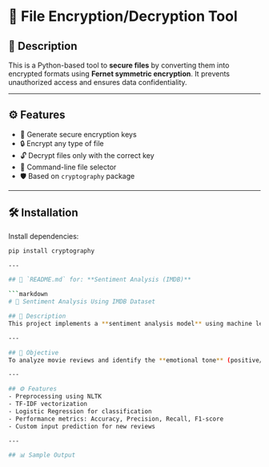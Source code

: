 # 🔐 File Encryption/Decryption Tool

## 📌 Description
This is a Python-based tool to **secure files** by converting them into encrypted formats using **Fernet symmetric encryption**. It prevents unauthorized access and ensures data confidentiality.

---

## ⚙️ Features
- 🔑 Generate secure encryption keys
- 🔒 Encrypt any type of file
- 🔓 Decrypt files only with the correct key
- 📂 Command-line file selector
- 🛡 Based on `cryptography` package

---

## 🛠 Installation
Install dependencies:
```bash
pip install cryptography

---

## 📄 `README.md` for: **Sentiment Analysis (IMDB)**

```markdown
# 💬 Sentiment Analysis Using IMDB Dataset

## 📌 Description
This project implements a **sentiment analysis model** using machine learning on the IMDB dataset. It classifies text reviews as **positive** or **negative**, making it useful for understanding user opinion.

---

## 🎯 Objective
To analyze movie reviews and identify the **emotional tone** (positive/negative) using NLP techniques and machine learning algorithms.

---

## ⚙️ Features
- Preprocessing using NLTK
- TF-IDF vectorization
- Logistic Regression for classification
- Performance metrics: Accuracy, Precision, Recall, F1-score
- Custom input prediction for new reviews

---

## 📊 Sample Output
